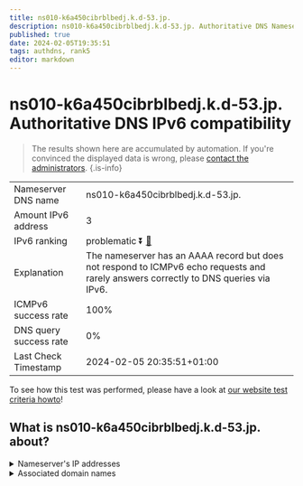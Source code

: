 ```yaml
---
title: ns010-k6a450cibrblbedj.k.d-53.jp.
description: ns010-k6a450cibrblbedj.k.d-53.jp. Authoritative DNS Nameserver IPv6 compatibility
published: true
date: 2024-02-05T19:35:51
tags: authdns, rank5
editor: markdown
---
```


# ns010-k6a450cibrblbedj.k.d-53.jp. Authoritative DNS IPv6 compatibility

> The results shown here are accumulated by automation. If you're convinced the displayed data is wrong, please [contact the administrators](/howto/chat). 
{.is-info}




|   |   |
| - | - |
| Nameserver DNS name | ns010-k6a450cibrblbedj.k.d-53.jp.
| Amount IPv6 address | 3
| IPv6 ranking | problematic :arrow_double_down: [🔗](/howto/ranking) |
| Explanation | The nameserver has an AAAA record but does not respond to ICMPv6 echo requests and rarely answers correctly to DNS queries via IPv6. |
| ICMPv6 success rate | 100%|
| DNS query success rate | 0% |
| Last Check Timestamp | 2024-02-05 20:35:51+01:00 |

To see how this test was performed, please have a look at [our website test criteria howto](/howto/testcriteria/authdns)!


## What is ns010-k6a450cibrblbedj.k.d-53.jp. about?




<details>
<summary>Nameserver's IP addresses</summary>

2001:240:bb81::29:1101

2400:cb00:2049:1::a29f:1af9

2400:cb00:2049:1::a29f:1b11

</details>



<details>
<summary>Associated domain names</summary>

www.smfg.co.jp

</details>
